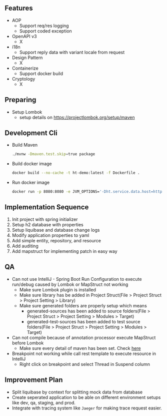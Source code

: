 Features
---
- AOP
  - Support req/res logging
  - Support coded exception
- OpenAPI v3
  - X
- i18n
  - Support reply data with variant locale from request 
- Design Pattern
  - X
- Containerize
  - Support docker build
- Cryptology
  - X


Preparing
---
- Setup Lombok
    - setup details on https://projectlombok.org/setup/maven

Development Cli
---
- Build Maven
  ```bash
  ./mvnw -Dmaven.test.skip=true package
  ```
- Build docker image
  ```bash
  docker build --no-cache -t ht-demo:latest -f Dockerfile .
  ```
- Run docker image
  ```bash
  docker run -p 8080:8080 -e JVM_OPTIONS='-Dht.service.data.host=https://f648-61-231-134-232.ngrok-free.app' ht-demo:latest
  ```

Implementation Sequence
---
1. Init project with spring initializer
2. Setup h2 database with properties
3. Setup liquibase and database change logs
4. Modify application properties to yaml
5. Add simple entity, repository, and resource
6. Add auditing
7. Add mapstruct for implementing patch in easy way

QA
---
- Can not use IntelliJ - Spring Boot Run Configuration to execute run/debug caused by Lombok or MapStruct not working
  - Make sure Lombok plugin is installed
  - Make sure library has be added in Project Struct(File > Project Struct > Project Setting > Library)
  - Make sure generated folders are properly setup which means 
    - generated-sources has been added to source folders(File > Project Struct > Project Setting > Modules > Target)
    - generated-test-sources has been added to test source folders(File > Project Struct > Project Setting > Modules > Target)
- Can not compile because of annotation processor execute MapStruct before Lombok
  - Make sure every detail of maven has been set. Check [here](https://github.com/mapstruct/mapstruct-examples/blob/main/mapstruct-lombok/pom.xml)
- Breakpoint not working while call rest template to execute resource in IntelliJ
  - Right click on breakpoint and select Thread in Suspend column

Improvement Plan
---
- Split liquibase by context for splitting mock data from database
- Create seperated application to be able on different environment setups like dev, qa, staging, and prod.
- Integrate with tracing system like `Jaeger` for making trace request easier.